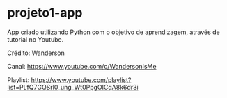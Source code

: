 # projeto1-app
App criado utilizando Python com o objetivo de aprendizagem, através de tutorial no Youtube.

Crédito: Wanderson

Canal: https://www.youtube.com/c/WandersonIsMe

Playlist: https://www.youtube.com/playlist?list=PLfQ7GQSrl0_ung_Wt0PpgOICqA8k6dr3i
